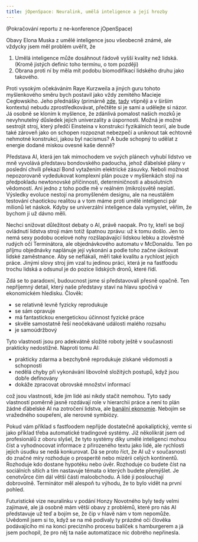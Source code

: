 ```yaml
---
title: jOpenSpace: Neuralink, umělá inteligence a její hrozby
---
```


(Pokračování reportu z ne-konference jOpenSpace)

Obavy Elona Muska z umělé inteligence jsou všeobecně známé, ale vždycky jsem měl problém uvěřit, že

1. Umělá inteligence může dosáhnout řádově vyšší kvality než lidská. (Kromě jistých definic toho termínu, o tom později)
2. Obrana proti ní by měla mít podobu biomodifikací lidského druhu jako takového.

Proti vysokým očekáváním Raye Kurzweila a jiných guru tohoto myšlenkového směru bych postavil jako vždy zemitého Macieje Cegłowskiho. Jeho přednášky (primárně [zde][superinteligence], [tady][exponential] vtipněji a v širším kontextu) nebudu zprostředkovávat, přečtěte si je sami a udělejte si názor. Já osobně se kloním k myšlence, že zdánlivá pomalost našich mozků je nevyhnutelný důsledek jejich univerzality a úspornosti. ‎Možná je možné sestrojit stroj, který předčí Einsteina v konstrukci fyzikálních teorií, ale bude také zároveň jako on schopen rozpoznat nebezpečí a uniknout tak echtovně nehmotné konstrukci, jakou byl nacismus? A bude schopný to udělat z energie dodané miskou ovesné kaše denně?

Představa AI, která jen tak mimochodem ve svých plánech vyhubí lidstvo ve mně vyvolává představu bondovského padoucha, jehož ďábelské plány v poslední chvíli překazí Bond vytažením elektrické zásuvky. Neboli možnost nepozorovaně vydedukovat komplexní plán pouze v myšlenkách stojí na předpokladu newtonovské příčinnosti, determiničnosti a absolutních vědomostí. Ani jedno z toho podle mě v reálném (mikro)světě neplatí. Výsledky evoluce nestojí na promyšleném designu, ale na neustálém testování chaotickou realitou a v tom máme proti umělé inteligenci pár milionů let náskok. Kdyby se univerzální inteligence dala vymyslet, věřím, že bychom ji už dávno měli.

Nechci snižovat důležitost debaty o AI, právě naopak. Pro ty, kteří se bojí ovládnutí lidstva stroji mám totiž špatnou zprávu: už k tomu došlo. Jen to nemá sexy podobu ocelové nohy rozšlapávající lidskou lebku a zlověstně rudých očí Terminátora, ale objednávkového automatu v McDonaldu. Ten po příjmu objednávky naplánuje její vykonání a podle toho začne úkolovat lidské zaměstnance. Aby se neflákali, měří také kvalitu a rychlost jejich práce. Jinými slovy stroj jim vzal tu jedinou práci, která je na fastfoodu trochu lidská a odsunul je do pozice lidských dronů, které řídí.

Zdá se to paradoxní, budoucnost jsme si představovali přesně opačně. Ten nepříjemný detail, který naše představy staví na hlavu spočívá v ekonomickém hledisku. Člověk:

- se relativně levně fyzicky reprodukuje
- se sám opravuje
- má fantastickou energetickou účinnost fyzické práce
- skvěle samostatně řeší neočekávané události malého rozsahu
- je samo‎údržbový

Tyto vlastnosti jsou pro adekvátně složité roboty ještě v současnosti prakticky nedostižné. Naproti tomu AI:

- prakticky zdarma a bezchybně reprodukuje získané vědomosti a schopnosti
- nedělá chyby při vykonávání libovolně složitých postupů, když jsou dobře definovány
- dokáže zpracovat obrovské množství informací

což jsou vlastnosti, kde jim lidé asi nikdy stačit nemohou. Tyto sady vlastností poměrně jasně rozdávají role v hierarchii práce a není to plán žádné ďábelské AI na zotročení lidstva, ale [banální ekonomie][own]. Nebojím se vražedného soupeření, ale nerovné symbiózy.

Pokud vám příklad s fastfoodem nepřijde dostatečně apokaliptický, vemte si jako příklad třeba automatické tradingové systémy. Již několikrát jsem od profesionálů z oboru slyšel, že tyto systémy díky umělé inteligenci mohou číst a vyhodnocovat informace z přirozeného textu jako lidé, ale rychlosti jejich úsudku se nedá konkurovat. Dá se proto říct, že AI už v současnosti do značné míry rozhoduje o prosperitě nebo mizérii celých kontinentů. Rozhoduje kdo dostane hypotéku nebo úvěr. Rozhoduje co budete číst na sociálních sítích a tím nastavuje témata o kterých budete přemýšlet. Je cenotvůrce čím dál větší části maloobchodu. A lidé jí poslouchají dobrovolně. Terminátor měl alespoň tu výhodu, že to bylo vidět na první pohled.

Futuristické vize neuralinku v podání Honzy Novotného byly tedy velmi zajímavé, ale ‎já osobně mám větší obavy z problémů, které pro nás AI představuje už teď a bojím se, že čip v hlavě nám v tom nepomůže. Uvědomil jsem si to, když se na mě podívaly ty prázdné oči člověka podávajícího mi na konci precizního procesu balíček s hamburgerem a já jsem pochopil, že pro něj ta naše automatizace nic dobrého nepřinesla.

[superinteligence]: http://idlewords.com/talks/superintelligence.htm
[exponential]: http://idlewords.com/talks/web_design_first_100_years.htm
[own]: http://thereformedbroker.com/2017/10/16/just-own-the-damn-robots/